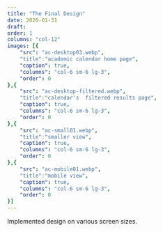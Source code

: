 ```yaml
---
title: "The Final Design"
date: 2020-01-31
draft: 
order: 1
columns: "col-12"
images: [{
    "src": "ac-desktop03.webp",
    "title":"academic calendar home page",
    "caption": true,
    "columns": "col-6 sm-6 lg-3",
    "order": 0
},{
    "src": "ac-desktop-filtered.webp",
    "title":"calendar's  filtered results page",
    "caption": true,
    "columns": "col-6 sm-6 lg-3",
    "order": 0
},{
    "src": "ac-small01.webp",
    "title":"smaller view",
    "caption": true,
    "columns": "col-6 sm-6 lg-3",
    "order": 0
},{
    "src": "ac-mobile01.webp",
    "title":"mobile view",
    "caption": true,
    "columns": "col-6 sm-6 lg-3",
    "order": 0
}]
---
```

Implemented design on various screen sizes.